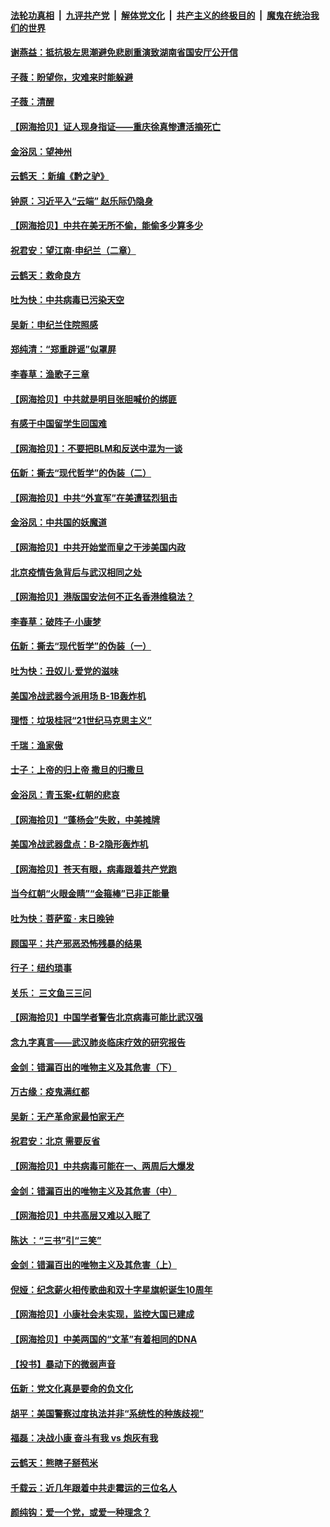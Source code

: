 ####  [法轮功真相](../../../../basic/blob/master/README.md?t=06301102) &nbsp;|&nbsp; [九评共产党](../../../../9ping.md/blob/master/README.md?t=06301102) &nbsp;|&nbsp; [解体党文化](../../../../jtdwh.md/blob/master/README.md?t=06301102)  &nbsp;|&nbsp; [共产主义的终极目的](../../../../gczydzjmd.md/blob/master/README.md?t=06301102) &nbsp;|&nbsp; [魔鬼在统治我们的世界](../../../../mgztzwmdsj.md/blob/master/README.md?t=06301102) 

#### [谢燕益：抵抗极左思潮避免悲剧重演致湖南省国安厅公开信](../pages/nsc993/n12218887.md?t=06301102) 

#### [子薇：盼望你，灾难来时能躲避](../pages/nsc993/n12218425.md?t=06301102) 

#### [子薇：清醒](../pages/nsc993/n12218396.md?t=06301102) 

#### [【网海拾贝】证人现身指证——重庆徐真惨遭活摘死亡](../pages/nsc993/n12218278.md?t=06301102) 

#### [金浴凤：望神州](../pages/nsc993/n12218049.md?t=06301102) 

#### [云鹤天 ：新编《黔之驴》](../pages/nsc993/n12218038.md?t=06301102) 

#### [钟原：习近平入“云端” 赵乐际仍隐身](../pages/nsc993/n12217720.md?t=06301102) 

#### [【网海拾贝】中共在美无所不偷，能偷多少算多少](../pages/nsc993/n12216875.md?t=06301102) 

#### [祝君安：望江南·申纪兰（二章）](../pages/nsc993/n12216556.md?t=06301102) 

#### [云鹤天：救命良方](../pages/nsc993/n12216543.md?t=06301102) 

#### [吐为快：中共病毒已污染天空](../pages/nsc993/n12215786.md?t=06301102) 

#### [吴新：申纪兰住院照感](../pages/nsc993/n12215730.md?t=06301102) 

#### [郑纯清：“郑重辟谣”似罩屏](../pages/nsc993/n12215700.md?t=06301102) 

#### [李春草：渔歌子三章](../pages/nsc993/n12215653.md?t=06301102) 

#### [【网海拾贝】中共就是明目张胆喊价的绑匪](../pages/nsc993/n12215381.md?t=06301102) 

#### [有感于中国留学生回国难](../pages/nsc993/n12212960.md?t=06301102) 

#### [【网海拾贝】：不要把BLM和反送中混为一谈](../pages/nsc993/n12213076.md?t=06301102) 

#### [伍新：撕去“现代哲学”的伪装（二）](../pages/nsc993/n12211310.md?t=06301102) 

#### [【网海拾贝】中共“外宣军”在美遭猛烈狙击](../pages/nsc993/n12211190.md?t=06301102) 

#### [金浴凤：中共国的妖魔道](../pages/nsc993/n12208163.md?t=06301102) 

#### [【网海拾贝】中共开始堂而皇之干涉美国内政](../pages/nsc993/n12205646.md?t=06301102) 

#### [北京疫情告急背后与武汉相同之处](../pages/nsc993/n12201610.md?t=06301102) 

#### [【网海拾贝】港版国安法何不正名香港维稳法？](../pages/nsc993/n12203675.md?t=06301102) 

#### [李春草：破阵子·小康梦](../pages/nsc993/n12202996.md?t=06301102) 

#### [伍新：撕去“现代哲学”的伪装（一）](../pages/nsc993/n12202666.md?t=06301102) 

#### [吐为快：丑奴儿·爱党的滋味](../pages/nsc993/n12202630.md?t=06301102) 

#### [美国冷战武器今派用场 B-1B轰炸机](../pages/nsc993/n12202368.md?t=06301102) 

#### [理悟：垃圾桂冠“21世纪马克思主义”](../pages/nsc993/n12201220.md?t=06301102) 

#### [千瑞：渔家傲](../pages/nsc993/n12201174.md?t=06301102) 

#### [士子：上帝的归上帝 撒旦的归撒旦](../pages/nsc993/n12199902.md?t=06301102) 

#### [金浴凤：青玉案•红朝的悲哀](../pages/nsc993/n12199650.md?t=06301102) 

#### [【网海拾贝】“蓬杨会”失败，中美摊牌](../pages/nsc993/n12199598.md?t=06301102) 

#### [美国冷战武器盘点：B-2隐形轰炸机](../pages/nsc993/n12199226.md?t=06301102) 

#### [【网海拾贝】苍天有眼，病毒跟着共产党跑](../pages/nsc993/n12197648.md?t=06301102) 

#### [当今红朝“火眼金睛”“金箍棒”已非正能量](../pages/nsc993/n12196834.md?t=06301102) 

#### [吐为快：菩萨蛮 · 末日晚钟](../pages/nsc993/n12196689.md?t=06301102) 

#### [顾国平：共产邪恶恐怖残暴的结果](../pages/nsc993/n12195238.md?t=06301102) 

#### [行子：纽约琐事](../pages/nsc993/n12194752.md?t=06301102) 

#### [关乐： 三文鱼三三问](../pages/nsc993/n12194626.md?t=06301102) 

#### [【网海拾贝】中国学者警告北京病毒可能比武汉强](../pages/nsc993/n12193964.md?t=06301102) 

#### [念九字真言——武汉肺炎临床疗效的研究报告](../pages/nsc993/n12190804.md?t=06301102) 

#### [金剑：错漏百出的唯物主义及其危害（下）](../pages/nsc993/n12191909.md?t=06301102) 

#### [万古缘：疫鬼满红都](../pages/nsc993/n12191847.md?t=06301102) 

#### [吴新：无产革命家最怕家无产](../pages/nsc993/n12191806.md?t=06301102) 

#### [祝君安：北京 需要反省](../pages/nsc993/n12191766.md?t=06301102) 

#### [【网海拾贝】中共病毒可能在一、两周后大爆发](../pages/nsc993/n12190517.md?t=06301102) 

#### [金剑：错漏百出的唯物主义及其危害（中）](../pages/nsc993/n12188778.md?t=06301102) 

#### [【网海拾贝】中共高层又难以入眠了](../pages/nsc993/n12188425.md?t=06301102) 

#### [陈达 ：“三书”引“三笑”](../pages/nsc993/n12187929.md?t=06301102) 

#### [金剑：错漏百出的唯物主义及其危害（上）](../pages/nsc993/n12186502.md?t=06301102) 

#### [倪娅：纪念薪火相传歌曲和双十字星旗帜诞生10周年](../pages/nsc993/n12186439.md?t=06301102) 

#### [【网海拾贝】小康社会未实现，监控大国已建成](../pages/nsc993/n12185468.md?t=06301102) 

#### [【网海拾贝】中美两国的“文革”有着相同的DNA](../pages/nsc993/n12184487.md?t=06301102) 

#### [【投书】暴动下的微弱声音](../pages/nsc993/n12183493.md?t=06301102) 

#### [伍新：党文化真是要命的负文化](../pages/nsc993/n12182742.md?t=06301102) 

#### [胡平：美国警察过度执法并非“系统性的种族歧视”](../pages/nsc993/n12182713.md?t=06301102) 

#### [福磊：决战小康 奋斗有我 vs 炮灰有我](../pages/nsc993/n12182693.md?t=06301102) 

#### [云鹤天：熊瞎子掰苞米](../pages/nsc993/n12182680.md?t=06301102) 

#### [千载云：近几年跟着中共走霉运的三位名人](../pages/nsc993/n12182649.md?t=06301102) 

#### [颜纯钩：爱一个党，或爱一种理念？](../pages/nsc993/n12182640.md?t=06301102) 

